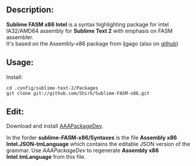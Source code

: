 ## Description:

**Sublime FASM x86 Intel** is a syntax highlighting package for intel IA32/AMD64 assembly for **Sublime Text 2** with emphasis on FASM assembler.   
It's based on the Assembly-x86 package from ljgago (also on [github](https://github.com/ljgago/Assembly-x86.git))

## Usage:

Install:
  
    cd .config/sublime-text-2/Packages
    git clone git://github.com/Shirk/Sublime-FASM-x86.git

## Edit:

Download and install [AAAPackageDev](https://bitbucket.org/guillermooo/aaapackagedev).

In the forder **sublime-FASM-x86/Syntaxes** is the file **Assembly x86 Intel.JSON-tmLanguage** which contains the editable JSON version of the grammar. Use *AAAPackageDev* to regenerate **Assembly x86 Intel.tmLanguage** from this file.

